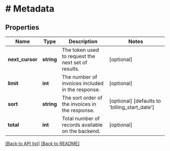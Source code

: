 # # Metadata

## Properties

Name | Type | Description | Notes
------------ | ------------- | ------------- | -------------
**next_cursor** | **string** | The token used to request the next set of results. | [optional] 
**limit** | **int** | The number of invoices included in the response. | [optional] 
**sort** | **string** | The sort order of the invoices in the response. | [optional]  [defaults to 'billing_start_date']
**total** | **int** | Total number of records available on the backend. | [optional] 


[[Back to API list]](../../README.md#endpoints) [[Back to README]](../../README.md)
